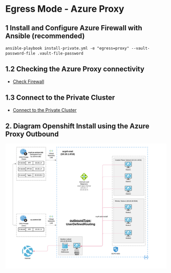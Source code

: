 # Egress Mode - Azure Proxy

## 1 Install and Configure Azure Firewall with Ansible (recommended)

```
ansible-playbook install-private.yml -e "egress=proxy" --vault-password-file .vault-file-password
```

## 1.2 Checking the Azure Proxy connectivity

* [Check Firewall](/docs/check_firewall.md)

## 1.3 Connect to the Private Cluster

* [Connect to the Private Cluster](/docs/connect-private-cluster.md)

## 2. Diagram Openshift Install using the Azure Proxy Outbound

<img align="center" width="750" src="pics/egress_azure_proxy.png">
